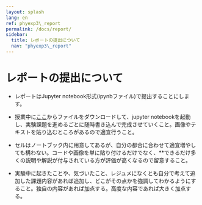 ```yaml
---
layout: splash
lang: en
ref: phyexp3\_report
permalink: /docs/report/
sidebar:
  title: レポートの提出について
  nav: "phyexp3\_report"
---
```


# レポートの提出について

- レポートはJupyter notebook形式(ipynbファイル)で提出することにします。

- 授業中に[ここ](/2020exp3report.ipynb)からファイルをダウンロードして、jupyter notebookを起動し、実験課題を進めるごとに随時書き込んで完成させていくこと。画像やテキストを貼り込むところがあるので適宜行うこと。

- セルはノートブック内に用意してあるが、自分の都合に合わせて適宜増やしても構わない。コードや画像を単に貼り付けるだけでなく、**できるだけ多くの説明や解説が付与されている方が評価が高くなるので留意すること。

- 実験中に起きたことや、気づいたこと、レジュメになくとも自分で考えて追加した課題内容があれば追加し、どこがその点かを強調してわかるようにすること。独自の内容があれば加点する。高度な内容であれば大きく加点する。


